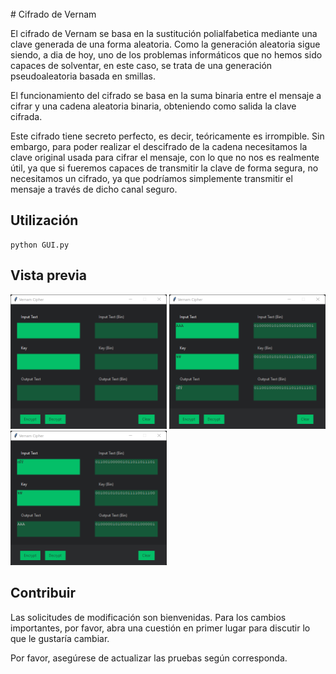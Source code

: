 <br>
# Cifrado de Vernam

El cifrado de Vernam se basa en la sustitución polialfabetica mediante una clave generada de una forma aleatoria. Como la generación aleatoria sigue siendo, a dia de hoy, uno de los problemas informáticos que no hemos sido capaces de solventar, en este caso, se trata de una generación pseudoaleatoria basada en smillas.

El funcionamiento del cifrado se basa en la suma binaria entre el mensaje a cifrar y una cadena aleatoria binaria, obteniendo como salida la clave cifrada.

Este cifrado tiene secreto perfecto, es decir, teóricamente es irrompible. Sin embargo, para poder realizar el descifrado de la cadena necesitamos la clave original usada para cifrar el mensaje, con lo que no nos es realmente útil, ya que si fueremos capaces de transmitir la clave de forma segura, no necesitamos un cifrado, ya que podríamos simplemente transmitir el mensaje a través de dicho canal seguro.

## Utilización
```shell
python GUI.py
```

## Vista previa

<img src="img/Preview_1.png" alt="imagen de la aplicación vacia" width="250"/>
<br\>
<img src="img/Preview_2.png" alt="imagen de la aplicación cifrando" width="250"/>
<br\>
<img src="img/Preview_3.png" alt="imagen de la aplicación descifrando" width="250"/>

## Contribuir
Las solicitudes de modificación son bienvenidas. Para los cambios importantes, por favor, abra una cuestión en primer lugar para discutir lo que le gustaría cambiar.

Por favor, asegúrese de actualizar las pruebas según corresponda.